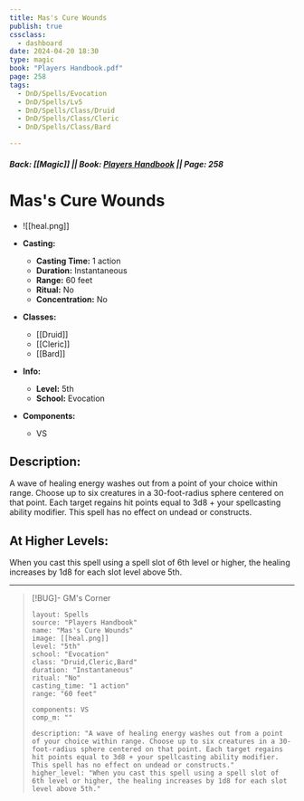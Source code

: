```yaml
---
title: Mas's Cure Wounds
publish: true
cssclass:
  - dashboard
date: 2024-04-20 18:30
type: magic
book: "Players Handbook.pdf"
page: 258
tags:
  - DnD/Spells/Evocation
  - DnD/Spells/Lv5
  - DnD/Spells/Class/Druid
  - DnD/Spells/Class/Cleric
  - DnD/Spells/Class/Bard

---
```


##### Back: [[Magic]] || Book: [Players Handbook](https://drive.google.com/drive/folders/1O5bhpYizcIT5xxAoLOuzCRht_PVS7VSG?usp=sharing) || Page: 258

# Mas's Cure Wounds
- ![[heal.png]]
- **Casting:**
    - **Casting Time:** 1 action
    - **Duration:** Instantaneous
    - **Range:** 60 feet
    - **Ritual:** No
    - **Concentration:** No
- **Classes:**
    - [[Druid]]
    - [[Cleric]]
    - [[Bard]]

- **Info:**
    - **Level:** 5th
    - **School:** Evocation
- **Components:**
    - VS


## Description:
A wave of healing energy washes out from a point of your choice within range. Choose up to six creatures in a 30-foot-radius sphere centered on that point. Each target regains hit points equal to 3d8 + your spellcasting ability modifier. This spell has no effect on undead or constructs.

## At Higher Levels:
When you cast this spell using a spell slot of 6th level or higher, the healing increases by 1d8 for each slot level above 5th.

---

> [!BUG]- GM's Corner
>
> ```statblock
> layout: Spells
> source: "Players Handbook"
> name: "Mas's Cure Wounds"
> image: [[heal.png]]
> level: "5th"
> school: "Evocation"
> class: "Druid,Cleric,Bard"
> duration: "Instantaneous"
> ritual: "No"
> casting_time: "1 action"
> range: "60 feet"
>
> components: VS
> comp_m: ""
>
> description: "A wave of healing energy washes out from a point of your choice within range. Choose up to six creatures in a 30-foot-radius sphere centered on that point. Each target regains hit points equal to 3d8 + your spellcasting ability modifier. This spell has no effect on undead or constructs."
> higher_level: "When you cast this spell using a spell slot of 6th level or higher, the healing increases by 1d8 for each slot level above 5th."
> ```
